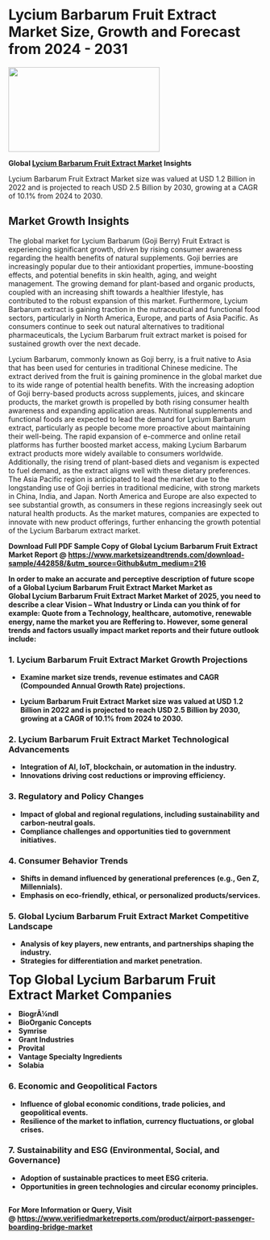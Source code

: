 <H1>Lycium Barbarum Fruit Extract Market Size, Growth and Forecast from 2024 - 2031</H1><img class="aligncenter size-medium wp-image-584254" src="https://thirdeyenews.in/wp-content/uploads/2024/09/Global-Market-Research-300x168.jpeg" alt="" width="300" height="168" /><p><strong>Global&nbsp;<a href="https://www.marketsizeandtrends.com/download-sample/442858/&amp;utm_source=Github&utm_medium=216">Lycium Barbarum Fruit Extract Market</a> Insights</strong></p><p>Lycium Barbarum Fruit Extract Market size was valued at USD 1.2 Billion in 2022 and is projected to reach USD 2.5 Billion by 2030, growing at a CAGR of 10.1% from 2024 to 2030.</p><p><h2>Market Growth Insights</h2> <p>The global market for Lycium Barbarum (Goji Berry) Fruit Extract is experiencing significant growth, driven by rising consumer awareness regarding the health benefits of natural supplements. Goji berries are increasingly popular due to their antioxidant properties, immune-boosting effects, and potential benefits in skin health, aging, and weight management. The growing demand for plant-based and organic products, coupled with an increasing shift towards a healthier lifestyle, has contributed to the robust expansion of this market. Furthermore, Lycium Barbarum extract is gaining traction in the nutraceutical and functional food sectors, particularly in North America, Europe, and parts of Asia Pacific. As consumers continue to seek out natural alternatives to traditional pharmaceuticals, the Lycium Barbarum fruit extract market is poised for sustained growth over the next decade. <strong></strong></p> <p>Lycium Barbarum, commonly known as Goji berry, is a fruit native to Asia that has been used for centuries in traditional Chinese medicine. The extract derived from the fruit is gaining prominence in the global market due to its wide range of potential health benefits. With the increasing adoption of Goji berry-based products across supplements, juices, and skincare products, the market growth is propelled by both rising consumer health awareness and expanding application areas. Nutritional supplements and functional foods are expected to lead the demand for Lycium Barbarum extract, particularly as people become more proactive about maintaining their well-being. The rapid expansion of e-commerce and online retail platforms has further boosted market access, making Lycium Barbarum extract products more widely available to consumers worldwide. Additionally, the rising trend of plant-based diets and veganism is expected to fuel demand, as the extract aligns well with these dietary preferences. The Asia Pacific region is anticipated to lead the market due to the longstanding use of Goji berries in traditional medicine, with strong markets in China, India, and Japan. North America and Europe are also expected to see substantial growth, as consumers in these regions increasingly seek out natural health products. As the market matures, companies are expected to innovate with new product offerings, further enhancing the growth potential of the Lycium Barbarum extract market. <strong></p><p><span class=""><strong>Download Full PDF Sample Copy of Global Lycium Barbarum Fruit Extract Market Report</strong> @ <a href="https://www.marketsizeandtrends.com/download-sample/442858/&amp;utm_source=Github&utm_medium=216" target="_blank">https://www.marketsizeandtrends.com/download-sample/442858/&amp;utm_source=Github&utm_medium=216</a></span></p><p>In order to make an accurate and perceptive description of future scope of a Global&nbsp;Lycium Barbarum Fruit Extract Market Market as Global&nbsp;Lycium Barbarum Fruit Extract Market Market of 2025, you need to describe a clear Vision &ndash; What Industry or Linda can you think of for example: Quote from a Technology, healthcare, automotive, renewable energy, name the market you are Reffering to. However, some general trends and factors usually impact market reports and their future outlook include:</p><h3>1.&nbsp;<strong>Lycium Barbarum Fruit Extract Market Growth Projections</strong></h3><ul><li>Examine market size trends, revenue estimates and CAGR (Compounded Annual Growth Rate) projections.</li><li><p>Lycium Barbarum Fruit Extract Market size was valued at USD 1.2 Billion in 2022 and is projected to reach USD 2.5 Billion by 2030, growing at a CAGR of 10.1% from 2024 to 2030.</p></li></ul><h3>2.&nbsp;<strong>Lycium Barbarum Fruit Extract Market Technological Advancements</strong></h3><ul><li>Integration of AI, IoT, blockchain, or automation in the industry.</li><li>Innovations driving cost reductions or improving efficiency.</li></ul><h3>3.&nbsp;<strong>Regulatory and Policy Changes</strong></h3><ul><li>Impact of global and regional regulations, including sustainability and carbon-neutral goals.</li><li>Compliance challenges and opportunities tied to government initiatives.</li></ul><h3>4.&nbsp;<strong>Consumer Behavior Trends</strong></h3><ul><li>Shifts in demand influenced by generational preferences (e.g., Gen Z, Millennials).</li><li>Emphasis on eco-friendly, ethical, or personalized products/services.</li></ul><h3>5.&nbsp;<strong>Global Lycium Barbarum Fruit Extract Market Competitive Landscape</strong></h3><ul><li>Analysis of key players, new entrants, and partnerships shaping the industry.</li><li>Strategies for differentiation and market penetration.</li></ul><p data-pm-slice="1 1 []"><span style="color: inherit; font-family: inherit; font-size: 25px;">Top Global Lycium Barbarum Fruit Extract Market Companies</span></p><div class="" data-test-id=""><p><li>BiogrÃ¼ndl</li><li> BioOrganic Concepts</li><li> Symrise</li><li> Grant Industries</li><li> Provital</li><li> Vantage Specialty Ingredients</li><li> Solabia</li></p></div><h3>6.&nbsp;<strong>Economic and Geopolitical Factors</strong></h3><ul><li>Influence of global economic conditions, trade policies, and geopolitical events.</li><li>Resilience of the market to inflation, currency fluctuations, or global crises.</li></ul><h3>7.&nbsp;<strong>Sustainability and ESG (Environmental, Social, and Governance)</strong></h3><ul><li>Adoption of sustainable practices to meet ESG criteria.</li><li>Opportunities in green technologies and circular economy principles.</li></ul><h2><strong style="font-size: 14px;">For More Information or Query, Visit @&nbsp;</strong><a style="background-color: #ffffff; font-size: 14px;" href="https://www.marketsizeandtrends.com/report/lycium-barbarum-fruit-extract-market/" target="_blank">https://www.verifiedmarketreports.com/product/airport-passenger-boarding-bridge-market</a></h2>
